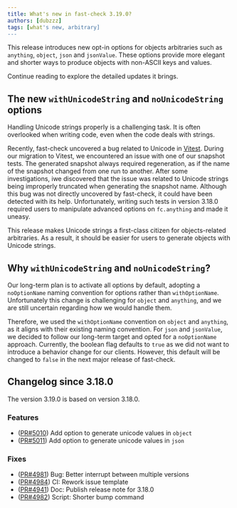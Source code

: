 ```yaml
---
title: What's new in fast-check 3.19.0?
authors: [dubzzz]
tags: [what's new, arbitrary]
---
```


This release introduces new opt-in options for objects arbitraries such as `anything`, `object`, `json` and `jsonValue`. These options provide more elegant and shorter ways to produce objects with non-ASCII keys and values.

Continue reading to explore the detailed updates it brings.

<!--truncate-->

## The new `withUnicodeString` and `noUnicodeString` options

Handling Unicode strings properly is a challenging task. It is often overlooked when writing code, even when the code deals with strings.

Recently, fast-check uncovered a bug related to Unicode in [Vitest](https://vitest.dev/). During our migration to Vitest, we encountered an issue with one of our snapshot tests. The generated snapshot always required regeneration, as if the name of the snapshot changed from one run to another. After some investigations, iwe discovered that the issue was related to Unicode strings being improperly truncated when generating the snapshot name. Although this bug was not directly uncovered by fast-check, it could have been detected with its help. Unfortunately, writing such tests in version 3.18.0 required users to manipulate advanced options on `fc.anything` and made it uneasy.

This release makes Unicode strings a first-class citizen for objects-related arbitraries. As a result, it should be easier for users to generate objects with Unicode strings.

## Why `withUnicodeString` and `noUnicodeString`?

Our long-term plan is to activate all options by default, adopting a `noOptionName` naming convention for options rather than `withOptionName`. Unfortunately this change is challenging for `object` and `anything`, and we are still uncertain regarding how we would handle them.

Therefore, we used the `withOptionName` convention on `object` and `anything`, as it aligns with their existing naming convention. For `json` and `jsonValue`, we decided to follow our long-term target and opted for a `noOptionName` approach. Currently, the boolean flag defaults to `true` as we did not want to introduce a behavior change for our clients. However, this default will be changed to `false` in the next major release of fast-check.

## Changelog since 3.18.0

The version 3.19.0 is based on version 3.18.0.

### Features

- ([PR#5010](https://github.com/dubzzz/fast-check/pull/5010)) Add option to generate unicode values in `object`
- ([PR#5011](https://github.com/dubzzz/fast-check/pull/5011)) Add option to generate unicode values in `json`

### Fixes

- ([PR#4981](https://github.com/dubzzz/fast-check/pull/4981)) Bug: Better interrupt between multiple versions
- ([PR#4984](https://github.com/dubzzz/fast-check/pull/4984)) CI: Rework issue template
- ([PR#4941](https://github.com/dubzzz/fast-check/pull/4941)) Doc: Publish release note for 3.18.0
- ([PR#4982](https://github.com/dubzzz/fast-check/pull/4982)) Script: Shorter bump command
